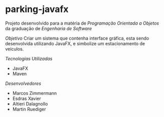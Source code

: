# parking-javafx
Projeto desenvolvido para a matéria de *Programação Orientada a Objetos* da graduação de *Engenharia de Software*

*Objetivo*
Criar um sistema que contenha interface gráfica, esta sendo desenvolvida utilizando JavaFX, e simbolize um estacionamento de veículos.

*Tecnologias Utilizadas*
- JavaFX
- Maven

*Desenvolvedores*
- Marcos Zimmermann
- Esdras Xavier
- Altieri Dalagnollo
- Martin Ruediger
